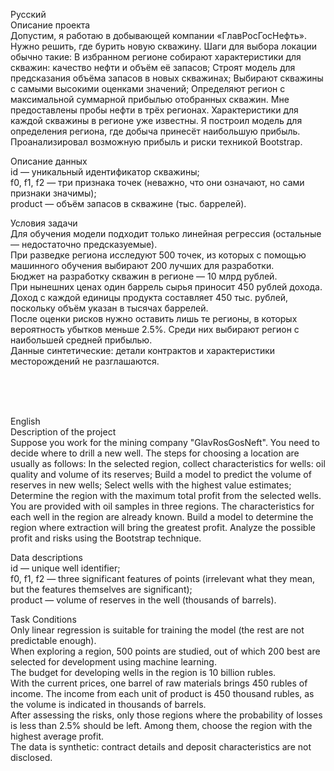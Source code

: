 Русский <br>
Описание проекта <br>
Допустим, я работаю в добывающей компании «ГлавРосГосНефть». Нужно решить, где бурить новую скважину. Шаги для выбора локации обычно такие: В избранном регионе собирают характеристики для скважин: качество нефти и объём её запасов; Строят модель для предсказания объёма запасов в новых скважинах; Выбирают скважины с самыми высокими оценками значений; Определяют регион с максимальной суммарной прибылью отобранных скважин. Мне предоставлены пробы нефти в трёх регионах. Характеристики для каждой скважины в регионе уже известны. Я построил модель для определения региона, где добыча принесёт наибольшую прибыль. Проанализировал возможную прибыль и риски техникой Bootstrap. <br>

Описание данных <br>
id — уникальный идентификатор скважины; <br>
f0, f1, f2 — три признака точек (неважно, что они означают, но сами признаки значимы); <br>
product — объём запасов в скважине (тыс. баррелей). <br>

Условия задачи <br>
Для обучения модели подходит только линейная регрессия (остальные — недостаточно предсказуемые). <br>
При разведке региона исследуют 500 точек, из которых с помощью машинного обучения выбирают 200 лучших для разработки. <br>
Бюджет на разработку скважин в регионе — 10 млрд рублей. <br>
При нынешних ценах один баррель сырья приносит 450 рублей дохода. Доход с каждой единицы продукта составляет 450 тыс. рублей, поскольку объём указан в тысячах баррелей. <br>
После оценки рисков нужно оставить лишь те регионы, в которых вероятность убытков меньше 2.5%. Среди них выбирают регион с наибольшей средней прибылью. <br>
Данные синтетические: детали контрактов и характеристики месторождений не разглашаются. <br>

<br>
<br>
<br>

English <br>
Description of the project <br>
Suppose you work for the mining company "GlavRosGosNeft". You need to decide where to drill a new well.
The steps for choosing a location are usually as follows:
In the selected region, collect characteristics for wells: oil quality and volume of its reserves;
Build a model to predict the volume of reserves in new wells;
Select wells with the highest value estimates;
Determine the region with the maximum total profit from the selected wells.
You are provided with oil samples in three regions. The characteristics for each well in the region are already known. Build a model to determine the region where extraction will bring the greatest profit. Analyze the possible profit and risks using the Bootstrap technique. <br>

Data descriptions <br>
id — unique well identifier; <br>
f0, f1, f2 — three significant features of points (irrelevant what they mean, but the features themselves are significant); <br>
product — volume of reserves in the well (thousands of barrels). <br>

Task Conditions <br>
Only linear regression is suitable for training the model (the rest are not predictable enough). <br>
When exploring a region, 500 points are studied, out of which 200 best are selected for development using machine learning. <br>
The budget for developing wells in the region is 10 billion rubles. <br>
With the current prices, one barrel of raw materials brings 450 rubles of income. The income from each unit of product is 450 thousand rubles, as the volume is indicated in thousands of barrels. <br>
After assessing the risks, only those regions where the probability of losses is less than 2.5% should be left. Among them, choose the region with the highest average profit. <br>
The data is synthetic: contract details and deposit characteristics are not disclosed. <br>


